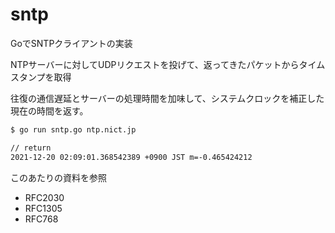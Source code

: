 # sntp

GoでSNTPクライアントの実装

NTPサーバーに対してUDPリクエストを投げて、返ってきたパケットからタイムスタンプを取得

往復の通信遅延とサーバーの処理時間を加味して、システムクロックを補正した現在の時間を返す。

```bash
$ go run sntp.go ntp.nict.jp

// return
2021-12-20 02:09:01.368542389 +0900 JST m=-0.465424212
```

このあたりの資料を参照
- RFC2030  
- RFC1305
- RFC768

